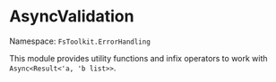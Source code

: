 # AsyncValidation

Namespace: `FsToolkit.ErrorHandling`

This module provides utility functions and infix operators to work with `Async<Result<'a, 'b list>>`.
